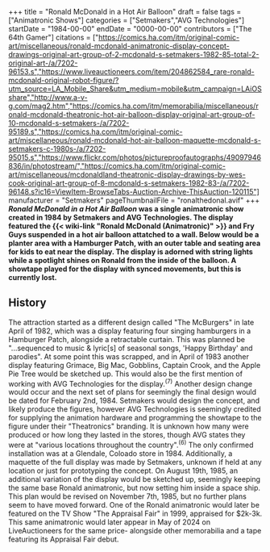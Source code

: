 +++
title = "Ronald McDonald in a Hot Air Balloon"
draft = false
tags = ["Animatronic Shows"]
categories = ["Setmakers","AVG Technologies"]
startDate = "1984-00-00"
endDate = "0000-00-00"
contributors = ["The 64th Gamer"]
citations = ["https://comics.ha.com/itm/original-comic-art/miscellaneous/ronald-mcdonald-animatronic-display-concept-drawings-original-art-group-of-2-mcdonald-s-setmakers-1982-85-total-2-original-art-/a/7202-96153.s","https://www.liveauctioneers.com/item/204862584_rare-ronald-mcdonald-original-robot-figure/?utm_source=LA_Mobile_Share&utm_medium=mobile&utm_campaign=LAiOSshare","http://www.a-v-g.com/mag2.htm","https://comics.ha.com/itm/memorabilia/miscellaneous/ronald-mcdonald-theatronic-hot-air-balloon-display-original-art-group-of-10-mcdonald-s-setmakers-/a/7202-95189.s","https://comics.ha.com/itm/original-comic-art/miscellaneous/ronald-mcdonald-hot-air-balloon-maquette-mcdonald-s-setmakers-c-1980s-/a/7202-95015.s","https://www.flickr.com/photos/pictureproofautographs/49097946836/in/photostream/","https://comics.ha.com/itm/original-comic-art/miscellaneous/mcdonaldland-theatronic-display-drawings-by-wes-cook-original-art-group-of-8-mcdonald-s-setmakers-1982-83-/a/7202-96148.s?ic16=ViewItem-BrowseTabs-Auction-Archive-ThisAuction-120115"]
manufacturer = "Setmakers"
pageThumbnailFile = "ronalthedonal.avif"
+++
***Ronald McDonald in a Hot Air Balloon* was a single animatronic show created in 1984 by Setmakers and AVG Technologies.
The display featured the {{< wiki-link "Ronald McDonald (Animatronic)" >}} and Fry Guys suspended in a hot air balloon attatched to a wall. Below would be a planter area with a Hamburger Patch, with an outer table and seating area for kids to eat near the display. The display is adorned with string lights while a spotlight shines on Ronald from the inside of the balloon. A showtape played for the display with synced movements, but this is currently lost.**

## History

The attraction started as a different design called "The McBurgers" in late April of 1982, which was a display featuring four singing hamburgers in a Hamburger Patch, alongside a retractable curtain. This was planned be "...sequenced to music & lyric[s] of seasonal songs, 'Happy Birthday' and parodies".
At some point this was scrapped, and in April of 1983 another display featuring Grimace, Big Mac, Gobblins, Captain Crook, and the Apple Pie Tree would be sketched up. This would also be the first mention of working with AVG Technologies for the display.<sup>(7)</sup>
Another design change would occur and the next set of plans for seemingly the final design would be dated for February 2nd, 1984. Setmakers would design the concept, and likely produce the figures, however AVG Technologies is seemingly credited for supplying the animation hardware and programming the showtape to the figure under their "Theatronics" branding. It is unknown how many were produced or how long they lasted in the stores, though AVG states they were at "various locations throughout the country".<sup>(6)</sup> The only confirmed installation was at a Glendale, Coloado store in 1984.
Additionally, a maquette of the full display was made by Setmakers, unknown if held at any location or just for prototyping the concept.
On August 19th, 1985, an additional variation of the display would be sketched up, seemingly keeping the same base Ronald animatronic, but now setting him inside a space ship. This plan would be revised on November 7th, 1985, but no further plans seem to have moved forward.
One of the Ronald animatronic would later be featured on the TV Show "The Appraisal Fair" in 1999, appraised for $2k-3k. This same animatronic would later appear in May of 2024 on LiveAuctioneers for the same price- alongside other memorabilia and a tape featuring its Appraisal Fair debut.
